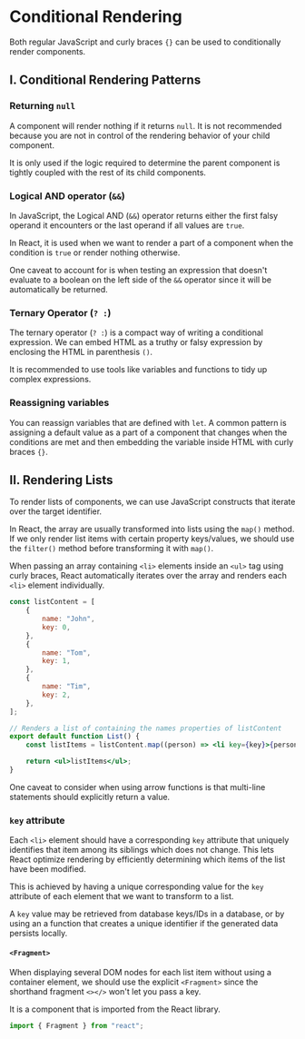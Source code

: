 # **Conditional Rendering**

Both regular JavaScript and curly braces `{}` can be used to conditionally render components.

## **I. Conditional Rendering Patterns**

### **Returning `null`**

A component will render nothing if it returns `null`. It is not recommended because you are not in control of the rendering behavior of your child component.

It is only used if the logic required to determine the parent component is tightly coupled with the rest of its child components.

### **Logical AND operator (`&&`)**

In JavaScript, the Logical AND (`&&`) operator returns either the first falsy operand it encounters or the last operand if all values are `true`.

In React, it is used when we want to render a part of a component when the condition is `true` or render nothing otherwise.

One caveat to account for is when testing an expression that doesn't evaluate to a boolean on the left side of the `&&` operator since it will be automatically be returned.

### **Ternary Operator (`? :`)**

The ternary operator (`? :`) is a compact way of writing a conditional expression. We can embed HTML as a truthy or falsy expression by enclosing the HTML in parenthesis `()`.

It is recommended to use tools like variables and functions to tidy up complex expressions.

### **Reassigning variables**

You can reassign variables that are defined with `let`. A common pattern is assigning a default value as a part of a component that changes when the conditions are met and then embedding the variable inside HTML with curly braces `{}`.

## **II. Rendering Lists**

To render lists of components, we can use JavaScript constructs that iterate over the target identifier.

In React, the array are usually transformed into lists using the `map()` method. If we only render list items with certain property keys/values, we should use the `filter()` method before transforming it with `map()`.

When passing an array containing `<li>` elements inside an `<ul>` tag using curly braces, React automatically iterates over the array and renders each `<li>` element individually.

```jsx
const listContent = [
	{
		name: "John",
		key: 0,
	},
	{
		name: "Tom",
		key: 1,
	},
	{
		name: "Tim",
		key: 2,
	},
];

// Renders a list of containing the names properties of listContent
export default function List() {
	const listItems = listContent.map((person) => <li key={key}>{person}</li>);

	return <ul>listItems</ul>;
}
```

One caveat to consider when using arrow functions is that multi-line statements should explicitly return a value.

### **`key` attribute**

Each `<li>` element should have a corresponding `key` attribute that uniquely identifies that item among its siblings which does not change. This lets React optimize rendering by efficiently determining which items of the list have been modified.

This is achieved by having a unique corresponding value for the `key` attribute of each element that we want to transform to a list.

A `key` value may be retrieved from database keys/IDs in a database, or by using an a function that creates a unique identifier if the generated data persists locally.

#### **`<Fragment>`**

When displaying several DOM nodes for each list item without using a container element, we should use the explicit `<Fragment>` since the shorthand fragment `<></>` won't let you pass a key.

It is a component that is imported from the React library.

```jsx
import { Fragment } from "react";
```
